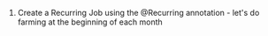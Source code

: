 1. Create a Recurring Job using the @Recurring annotation - let's do farming at the beginning of each month